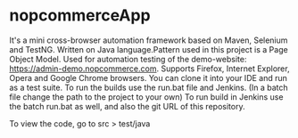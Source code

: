 # nopcommerceApp
It's a mini cross-browser automation framework based on Maven, Selenium and TestNG.
Written on Java language.Pattern used in this project is a Page Object Model.
Used for automation testing of the demo-website: https://admin-demo.nopcommerce.com.
Supports Firefox, Internet Explorer, Opera and Google Chrome browsers.
You can clone it into your IDE and run as a test suite.
To run the builds use the run.bat file and Jenkins.
(In a batch file change the path to the project to your own)
To run build in Jenkins use the batch run.bat as well, and also the git URL of this repository.

To view the code, go to src > test/java
